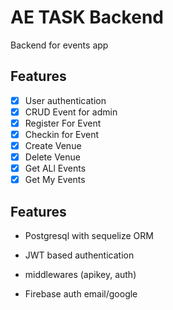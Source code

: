 # AE TASK Backend

Backend for events app


## Features

- [x] User authentication
- [x] CRUD Event for admin
- [x] Register For Event
- [x] Checkin for Event
- [x] Create Venue
- [x] Delete Venue
- [x] Get ALl Events
- [x] Get My Events
## Features

- Postgresql with sequelize ORM

- JWT based authentication

- middlewares (apikey, auth)

- Firebase auth email/google



